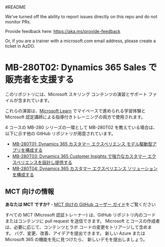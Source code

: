 #README

We've turned off the ability to report issues directly on this repo and do not monitor PRs.

Provide feedback here: https://aka.ms/provide-feedback

Or, if you are a trainer with a microsoft.com email address, please create a ticket in AzDO.

# MB-280T02: Dynamics 365 Sales で販売者を支援する

このリポジトリには、Microsoft スキリング コンテンツの演習とサポート ファイルが含まれています。

これらの演習は、[Microsoft Learn](https://learn.microsoft.com) でマイペースで進められる学習体験と Microsoft 認定講師による指導付きトレーニングの両方で使用されます。

4 コースの MB-280 シリーズの一環として MB-280T02 を教えている場合は、以下に示す他の GitHub リポジトリが用意されています。
- [MB-280T01: Dynamics 365 カスタマー エクスペリエンス モデル駆動型アプリを構成する](https://github.com/MicrosoftLearning/MB-280T01-Configure-Dynamics-365-customer-experience-model-driven-apps)
- [MB-280T03: Dynamics 365 Customer Insights で強力なカスタマー エクスペリエンスを設計し提供する](https://github.com/MicrosoftLearning/MB-280T03-Design-and-deliver-powerful-customer-experiences-with-Dynamics-365-Customer-Insights)
- [MB-280T04: Dynamics 365 カスタマー エクスペリエンス ソリューションを構成する](https://github.com/MicrosoftLearning/MB-280T04-Configure-a-Dynamics-365-customer-experience-solution)


## MCT 向けの情報

**あなたは MCT ですか?** - [MCT 向けの GitHub ユーザー ガイド](https://microsoftlearning.github.io/MCT-User-Guide/)をご覧ください

すべての MCT (Microsoft 認証トレーナー) は、GitHub リポジトリ内のコードまたはコンテンツに pull request を送信できます。 Microsoft とコースの作成者は、必要に応じて、コンテンツとラボ コードの変更をトリアージして含めます。 バグ、変更、改善、アイデアを提出できます。 新しい Azure または Microsoft 365 の機能を先に見つけたら、 新しいデモを提出しましょう。
